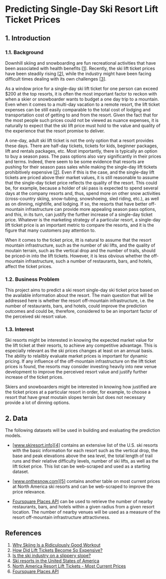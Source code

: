 # Predicting Single-Day Ski Resort Lift Ticket Prices

## 1. Introduction

### 1.1. Background

Downhill skiing and snowboarding are fun recreational activities that have been associated with health benefits
[[1]]. Recently, the ski lift ticket prices have been steadily rising [[2]], while the industry might have been
facing difficult times dealing with its own challenges [[3]].

As a window price for a single-day ski lift ticket for one person can exceed $200 at the top resorts,
it is often the most important factor to reckon with when a skier or snowboarder wants to budget a one day trip to
a mountain. Even when it comes to a multi-day vacation to a remote resort, the lift ticket expenses can be
still easily comparable to the total cost of lodging and transportation cost of getting to and from the resort.
Given the fact that for the most people such prices could not be viewed as nuance expenses,
it is naturally to expect that the ski lift price must hold to the value and quality of the experience
that the resort promise to deliver.

A one-day, adult ski lift ticket is not the only option that a resort provides these days.
There are half-day tickets, tickets for kids, beginner packages, lift and rentals packages, etc. Most importantly,
there is typically an option to buy a season pass. The pass options also vary significantly in their prices
and terms. Indeed, there seem to be some evidence that resorts are pushing for their season pass sales while
making the single-day lift tickets prohibitively expensive [[2]]. Even if this is the case, and the single-day lift
tickets are priced above their market values, it is still reasonable to assume that the single-day ticket price reflects
the quality of the resort. This could be, for example, because a holder of ski pass is expected to spend several days
at the company resorts and, thus, spend more on other snow activities (cross-country skiing, snow-tubing, snowshoeing,
sled riding, etc.), as well as on dinning, nightlife, and lodging. If so, the resorts that have better off-mountain
infrastructure can provide more appealing season pass options, and this, in its turn, can justify the further increase
of a single-day ticket price. Whatever is the marketing strategy of a particular resort, a single-day lift ticket
price is an important metric to compare the resorts, and it is the figure that many customers pay attention to.

When it comes to the ticket price, itt is natural to assume that the resort mountain infrastructure,
such as the number of ski lifts, and the quality of moutain terrain,
such as the vertical drop and the number of trails, should be priced-in into the lift tickets. However, it is less obvious
whether the off-mountain infrastructure, such a number of restaurants, bars, and hotels, affect the ticket prices.

### 1.2. Business Problem

This project aims to predict a ski resort single-day ski ticket price based on the available
information about the resort. The main question that will be addressed here is whether the resort
off-mountain infrastructure, i.e. the number of restaurants, bars, and hotels, could improve the prediction
outcomes and could be, therefore, considered to be an important factor of the perceived ski resort value.

### 1.3. Interest

Ski resorts might be interested in knowing the expected market value for the lift ticket
at their resorts, to achieve any competitive advantage. This is especially relevant as the ski prices
changes at least on an annual basis. The ability to relailbly evaluate market prices is important for dynamic pricing.
If any influence of the off-mountain infrastructure on the lift ticket prices is found, the resorts may consider
investing heavily into new venue development to improve the perceived resort value
and justify further increase of the ticket prices.

Skiers and snowboarders might be interested in knowing
how justified are the ticket prices at a particular resort in order, for example, to choose a resort
that have great moutain slopes terrain but does not necessary provide a lot of dinning options.

## 2. Data

The following datasets will be used in building and evaluating the prediction models.

* [www.skiresort.info][4] contains an extensive list of the U.S. ski resorts with the basic information
for each resort such as the vertical drop,
the base and peak elevations above the sea level,
the total length of trail runs and their relative difficulty levels,
number of ski lifts,
as well as the lift ticket price. This list can be web-scraped and used as a starting dataset.

* [www.onthesnow.com][5] contains another table on most current prices at North America ski resorts
and can be web-scraped to improve the price relevance.

* [Foursquare Places API][6] can be used to retrieve
the number of nearby restaurants, bars, and hotels within a given radius from a given resort location.
The number of nearby venues will be used as a measure of the resort off-mountain infrastructure attractivness.

## References
1. [Why Skiing Is a Ridiculously Good Workout][1]
2. [How Did Lift Tickets Become So Expensive?][2]
3. [Is the ski industry on a slippery slope?][3]
4. [Ski resorts in the United States of America][4]
5. [North America Resort Lift Tickets - Most Current Prices][5]
6. [Foursquare Places API][6]

[1]: http://time.com/5118770/is-skiing-a-good-workout/
[2]: https://snowboarding.transworld.net/photos/when-did-ski-resort-lift-tickets-become-so-expensive/
[3]: https://www.bbc.com/news/business-42110566
[4]: https://www.skiresort.info/ski-resorts/usa
[5]: https://www.onthesnow.com/north-america/lift-tickets.html
[6]: https://developer.foursquare.com/
